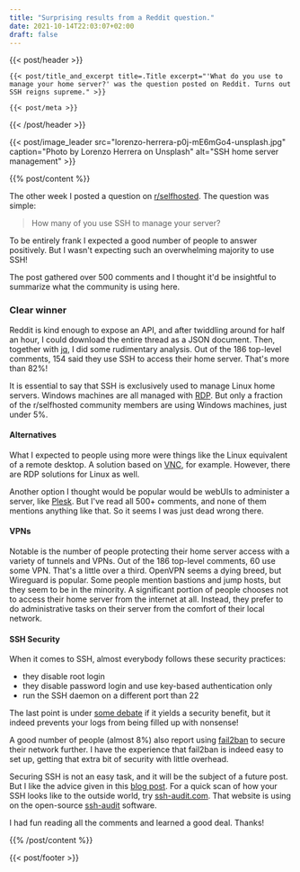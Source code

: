 ```yaml
---
title: "Surprising results from a Reddit question."
date: 2021-10-14T22:03:07+02:00
draft: false
---
```


{{< post/header >}}

    {{< post/title_and_excerpt title=.Title excerpt="'What do you use to manage your home server?' was the question posted on Reddit. Turns out SSH reigns supreme." >}}

    {{< post/meta >}}

{{< /post/header >}}

{{< post/image_leader src="lorenzo-herrera-p0j-mE6mGo4-unsplash.jpg" caption="Photo by Lorenzo Herrera on Unsplash" alt="SSH home server management" >}}

{{% post/content %}}

The other week I posted a question on <a class="text-gray-200 underline hover:no-underline" href="https://www.reddit.com/r/selfhosted/comments/q1wobo/how_many_of_you_use_ssh_to_manage_your_server/">r/selfhosted</a>. The question was simple:

> How many of you use SSH to manage your server?

To be entirely frank I expected a good number of people to answer positively. But I wasn't expecting such an overwhelming majority to use SSH!

The post gathered over 500 comments and I thought it'd be insightful to summarize what the community is using here.

### Clear winner

Reddit is kind enough to expose an API, and after twiddling around for half an hour, I could download the entire thread as a JSON document. Then, together with <a class="text-gray-200 underline hover:no-underline" href="https://stedolan.github.io/jq/" >jq</a>, I did some rudimentary analysis. Out of the 186 top-level comments, 154 said they use SSH to access their home server. That's more than 82%!

It is essential to say that SSH is exclusively used to manage Linux home servers. Windows machines are all managed with <a class="text-gray-200 underline hover:no-underline" href="https://docs.microsoft.com/en-us/troubleshoot/windows-server/remote/understanding-remote-desktop-protocol">RDP<a/>. But only a  fraction of the r/selfhosted community members are using Windows machines, just under 5%.

#### Alternatives

What I expected to people using more were things like the Linux equivalent of a remote desktop. A solution based on <a class="text-gray-200 underline hover:no-underline" href="https://www.raspberrypi.com/documentation/computers/remote-access.html#vnc">VNC</a>, for example. However, there are RDP solutions for Linux as well.

Another option I thought would be popular would be webUIs to administer a server, like <a class="text-gray-200 underline hover:no-underline" href="https://www.plesk.com/">Plesk</a>. But I've read all 500+ comments, and none of them mentions anything like that. So it seems I was just dead wrong there.

#### VPNs

Notable is the number of people protecting their home server access with a variety of tunnels and VPNs. Out of the 186 top-level comments, 60 use some VPN. That's a little over a third. OpenVPN seems a dying breed, but Wireguard is popular. Some people mention bastions and jump hosts, but they seem to be in the minority. A significant portion of people chooses not to access their home server from the internet at all. Instead, they prefer to do administrative tasks on their server from the comfort of their local network.

#### SSH Security

When it comes to SSH, almost everybody follows these security practices:

- they disable root login
- they disable password login and use key-based authentication only
- run the SSH daemon on a different port than 22

The last point is under <a class="text-gray-200 underline hover:no-underline" href="https://security.stackexchange.com/questions/32308/should-i-change-the-default-ssh-port-on-linux-servers">some debate</a> if it yields a security benefit, but it indeed prevents your logs from being filled up with nonsense!

A good number of people (almost 8%) also report using <a class="text-gray-200 underline hover:no-underline" href="https://www.fail2ban.org/wiki/index.php/Main_Page">fail2ban</a> to secure their network further. I have the experience that fail2ban is indeed easy to set up, getting that extra bit of security with little overhead.

Securing SSH is not an easy task, and it will be the subject of a future post. But I like the advice given in this <a class="text-gray-200 underline hover:no-underline" href="https://stribika.github.io/2015/01/04/secure-secure-shell.html">blog post</a>. For a quick scan of how your SSH looks like to the outside world, try <a class="text-gray-200 underline hover:no-underline" href="https://www.ssh-audit.com/">ssh-audit.com</a>. That website is using on the open-source <a class="text-gray-200 underline hover:no-underline" href="https://github.com/jtesta/ssh-audit">ssh-audit</a> software.

I had fun reading all the comments and learned a good deal. Thanks!

{{% /post/content %}}

{{< post/footer >}}
